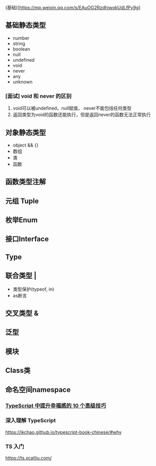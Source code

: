 (基础)[https://mp.weixin.qq.com/s/EAuOG2RzdhiwokUdLfPy9g]
## 基础静态类型 
 - number
 - string
 - boolean
 - null
 - undefined
 - void
 - never
 - any
 - unknown

### [面试] void 和 never 的区别
1. void可以被undefined，null赋值， never不能包括任何类型
2. 返回类型为void的函数还能执行，但是返回never的函数无法正常执行

## 对象静态类型
- object && {}
- 数组
- 类
- 函数

## 函数类型注解

## 元组 Tuple

## 枚举Enum

## 接口Interface

## Type

## 联合类型 |
- 类型保护(typeof, in)
- as断言

## 交叉类型 &

## 泛型

## 模块

## Class类

## 命名空间namespace


### [TypeScript 中提升幸福感的 10 个高级技巧](https://segmentfault.com/a/1190000039030887)


### 深入理解 TypeScript

https://jkchao.github.io/typescript-book-chinese/#why

### TS 入门

https://ts.xcatliu.com/
